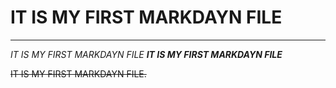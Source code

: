 # IT IS MY FIRST MARKDAYN FILE
---
*IT IS MY FIRST MARKDAYN FILE*
***IT IS MY FIRST MARKDAYN FILE***

~~IT IS MY FIRST MARKDAYN FILE.~~

